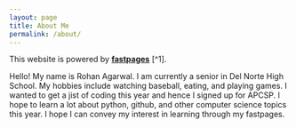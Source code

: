 ```yaml
---
layout: page
title: About Me
permalink: /about/
---
```


This website is powered by **[fastpages](https://github.com/fastai/fastpages)** [^1].

Hello! My name is Rohan Agarwal. I am currently a senior in Del Norte High School. My hobbies include watching baseball, eating, and playing games. I wanted to get a jist of coding this year and hence I signed up for APCSP.
I hope to learn a lot about python, github, and other computer science topics this year. I hope I can convey my interest in learning through my fastpages.

